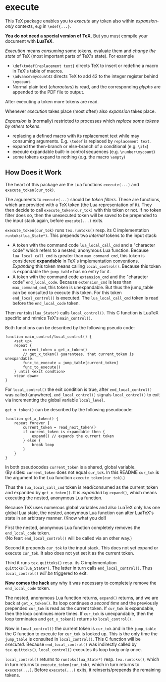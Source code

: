 # execute

This TeX package enables you to *execute* any token also within *expansion-only* contexts, e.g in `\edef{...}`.

**You do not need a special version of TeX.** But you must compile your document with **LuaTeX**.

*Execution* means *consuming* some tokens, evaluate them and *change the state* of TeX (most important parts of TeX's state). For example
- `\def\todef{replacement text}` directs TeX to insert or redefine a macro in TeX's table of macros.
- `\advance\mycount42` directs TeX to add 42 to the integer register behind `\mycount`.
- Normal plain text (*characters*) is read, and the corresponding *glyphs* are appended to the PDF file to output.

After executing a token more tokens are read.

Whenever *execution* takes place (most often) also *expansion* takes place.

*Expansion* is (normally) restricted to processes which *replace some tokens by others tokens*.
- replacing a defined macro with its replacement text while may consuming arguments.
  E.g. `\todef` is replaced by `replacement text`.
- expand the then-branch or else-branch of a conditional (e.g. `\ifx`)
- execute expandable built-in control sequences (e.g. `\number\mycount`)
- some tokens expand to nothing (e.g. the macro `\empty`)

## How Does it Work

The heart of this package are the Lua functions `execute(...)` and `execute_token(cur_tok)`.

The arguments to `execute(...)` should be *token filters*.
These are functions, which are provided with a TeX token (the Lua representation of it).
They then decide to call `execute_token(cur_tok)` with this token or not.
If no token filter does so, then the unexecuted token will be saved to be prepended to the input stack again,
before `execute(...)` exits.

`execute_token(cur_tok)` runs `tex.runtoks()` resp. its C implementation `runtoks(lua_State*)`.
This prepends two *internal* tokens to the input stack:
- A token with the command code `lua_local_call_cmd` and a "character code" which refers to a nested, anonymous Lua function.
  Because `lua_local_call_cmd` is greater than `max_command_cmd`, this token is considered **expandable** in TeX's implementation conventions.
  *Expanding* this token means calling `local_control()`.
  Because this token is expandable the `jump_table` has no entry for it.
- A token with the command code `extension_cmd` and the "character code" `end_local_code`.
  Because `extension_cmd` is less than `max_command_cmd`, this token is unexpandable.
  But thus the jump_table can be consulted to execute this token.
  For this token `end_local_control()` is executed.
The `lua_local_call_cmd` token is read before the `end_local_code` token.

Then `runtoks(lua_State*)` calls `local_control()`.
This C function is LuaTeX specific and mimics TeX's `main_control()`.

Both functions can be described by the following pseudo code:
```
function main_control/local_control() {
    <set up>
    repeat {
        current_token = get_x_token()
        // get_x_token() guarantees, that current_token is unexpandable.
        func_to_execute = jump_table[current_token]
        func_to_execute()
    } until <exit condtion>
    <tear down>
}
```
For `local_control()` the exit condition is true, after `end_local_control()` was called (anywhere).
`end_local_control()` signals `local_control()` to exit via incrementing the global variable `local_level`.

`get_x_token()` can be described by the following pseudocode:
```
function get_x_token() {
    repeat forever {
        current_token = read_next_token()
        if current_token is expandable then {
            expand() // expands the current token
        } else {
            break loop
        }
    }
}
```

In both pseudocodes `current_token` is a shared, global variable.<br>
(By sides: `current_token` does not equal `cur_tok`.
In this README `cur_tok` is the argument to the Lua function `execute_token(cur_tok)`.)

Thus the `lua_local_call_cmd` token is read/consumed as the current_token and expanded by `get_x_token()`.
It is *expanded* by `expand()`, which means executing the nested, anonymous Lua function.

Because TeX uses numerous global variables and also LuaTeX only has one global Lua state,
the nested, anonymous Lua function can alter LuaTeX's state in an arbitrary manner. (Know what you do!)

First the nested, anonymous Lua function completely removes the `end_local_code` token.<br>
(No fear: `end_local_control()` will be called via an other way.)

Second it prepends `cur_tok` to the input stack.
This does not yet expand or execute `cur_tok`. 
It also does not yet set it as the current token.
 
Third it runs `tex.quittoks()` resp. its C implementation `quittoks(lua_State*)`.
The latter in turn calls `end_local_control()`.
Thus `local_control()` *will be* triggered to exit.

**Now comes the hack** any why it was necessary to completely remove the `end_local_code` token.

The nested, anonymous Lua function returns, `expand()` returns, and we are back at `get_x_token()`.
Its loop continues *a second time* and the previously prepended `cur_tok` is read as the current token.
If `cur_tok` is expandable, then the loop continues more times.
If `cur_tok` is unexpandable, then the loop terminates and `get_x_token()` returns to `local_control()`.

Now in `local_control()` the current token is `cur_tok` and in the `jump_table` the C function to execute for `cur_tok` is looked up.
This is the only time the `jump_table` is consulted in `local_control()`.
This C function will be *executed*.
Because `end_local_control()` was indirectly called by `tex.quittoks()`,
`local_control()` executes its loop body only once.

`local_control()` returns to `runtoks(lua_State*)` resp. `tex.runtoks()`,
which in turn returns to `execute_token(cur_tok)`, which in turn returns to `execute(...)`.
Before `execute(...)` exits, it reinserts/prepends the remaining tokens.

